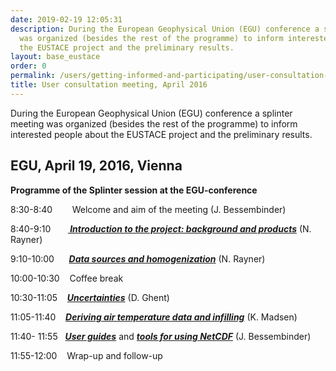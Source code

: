 ```yaml
---
date: 2019-02-19 12:05:31
description: During the European Geophysical Union (EGU) conference a splinter meeting
  was organized (besides the rest of the programme) to inform interested people about
  the EUSTACE project and the preliminary results.
layout: base_eustace
order: 0
permalink: /users/getting-informed-and-participating/user-consultation-meetings/user-consultation-meeting-april-2016/
title: User consultation meeting, April 2016
---
```


<p>During the European Geophysical Union (EGU) conference a splinter meeting was organized (besides the rest of the programme) to inform interested people about the EUSTACE project and the preliminary results.</p>
<h2><strong>EGU, April 19, 2016, Vienna</strong></h2>
<p><strong>Programme of the Splinter session at the EGU-conference</strong></p>
<p>8:30-8:40        Welcome and aim of the meeting (J. Bessembinder)</p>
<p>8:40-9:10       <em><strong><a href="{{ site.baseurl }}/assets/media/uploads/eustaceuserconsultations_2016_intro_nick_v1.pdf"> Introduction to the project: background and products</a></strong></em> (N. Rayner)</p>
<p>9:10-10:00      <em><strong><a href="{{ site.baseurl }}/assets/media/uploads/datasourceshomogenisation.pdf">Data sources and homogenization</a></strong></em> (N. Rayner)</p>
<p>10:00-10:30    Coffee break</p>
<p>10:30-11:05    <em><strong><a href="{{ site.baseurl }}/assets/media/uploads/eustace_egu_splinter_session_20160419_dg.pdf">Uncertainties</a></strong></em> (D. Ghent)</p>
<p>11:05-11:40    <em><strong><a href="{{ site.baseurl }}/assets/media/uploads/egu2016_ksm_userconsultation_relationshipsinfilling.pdf">Deriving air temperature data and infilling</a></strong></em> (K. Madsen)</p>
<p>11:40- 11:55   <em><strong><a href="{{ site.baseurl }}/assets/media/uploads/eustace_user_consultation_user_guides.pdf">User guides</a></strong></em> and <em><strong><a href="{{ site.baseurl }}/assets/media/uploads/eustace_user_consultation_netcdf.pdf">tools for using NetCDF</a></strong></em> (J. Bessembinder)</p>
<p>11:55-12:00    Wrap-up and follow-up</p>
